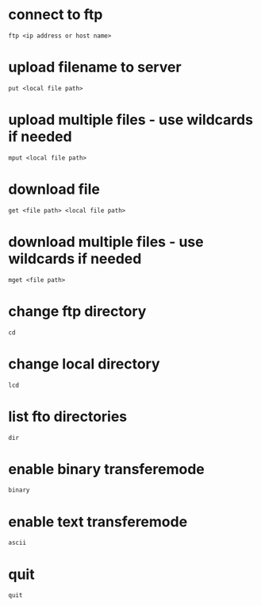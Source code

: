 # connect to ftp

```
ftp <ip address or host name>
```

# upload filename to server

```
put <local file path>
```

# upload multiple files - use wildcards if needed

```
mput <local file path>
```

# download file

```
get <file path> <local file path>
```

# download multiple files - use wildcards if needed

```
mget <file path>
```

# change ftp directory

```
cd
```

# change local directory

```
lcd
```

# list fto directories

```
dir
```

# enable binary transferemode

```
binary
```

# enable text transferemode

```
ascii
```

# quit

```
quit
```
